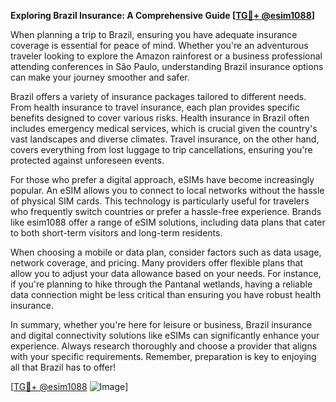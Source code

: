 **Exploring Brazil Insurance: A Comprehensive Guide [[TG💪+ @esim1088](https://t.me/s/esim1088)]**

When planning a trip to Brazil, ensuring you have adequate insurance coverage is essential for peace of mind. Whether you're an adventurous traveler looking to explore the Amazon rainforest or a business professional attending conferences in São Paulo, understanding Brazil insurance options can make your journey smoother and safer.

Brazil offers a variety of insurance packages tailored to different needs. From health insurance to travel insurance, each plan provides specific benefits designed to cover various risks. Health insurance in Brazil often includes emergency medical services, which is crucial given the country's vast landscapes and diverse climates. Travel insurance, on the other hand, covers everything from lost luggage to trip cancellations, ensuring you're protected against unforeseen events.

For those who prefer a digital approach, eSIMs have become increasingly popular. An eSIM allows you to connect to local networks without the hassle of physical SIM cards. This technology is particularly useful for travelers who frequently switch countries or prefer a hassle-free experience. Brands like esim1088 offer a range of eSIM solutions, including data plans that cater to both short-term visitors and long-term residents.

When choosing a mobile or data plan, consider factors such as data usage, network coverage, and pricing. Many providers offer flexible plans that allow you to adjust your data allowance based on your needs. For instance, if you're planning to hike through the Pantanal wetlands, having a reliable data connection might be less critical than ensuring you have robust health insurance.

In summary, whether you're here for leisure or business, Brazil insurance and digital connectivity solutions like eSIMs can significantly enhance your experience. Always research thoroughly and choose a provider that aligns with your specific requirements. Remember, preparation is key to enjoying all that Brazil has to offer!

[[TG💪+ @esim1088](https://t.me/s/esim1088) ![Image](https://i.postimg.cc/Y0z9fWf4/image.png)]